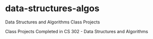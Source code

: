 # data-structures-algos
Data Structures and Algorithms Class Projects

Class Projects Completed in CS 302 - Data Structures and Algorithms
